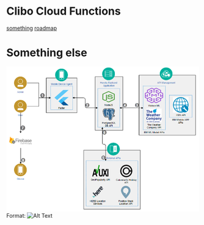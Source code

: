 # Clibo Cloud Functions
[something](https://developer.ibm.com/callforcode/)
[roadmap](https://github.com/adgregory/clibo-cloud-functions/blob/master/road-map.md)

# Something else
![Architecture](/Images/Architecture_Kairos.png)
Format: ![Alt Text](url)
